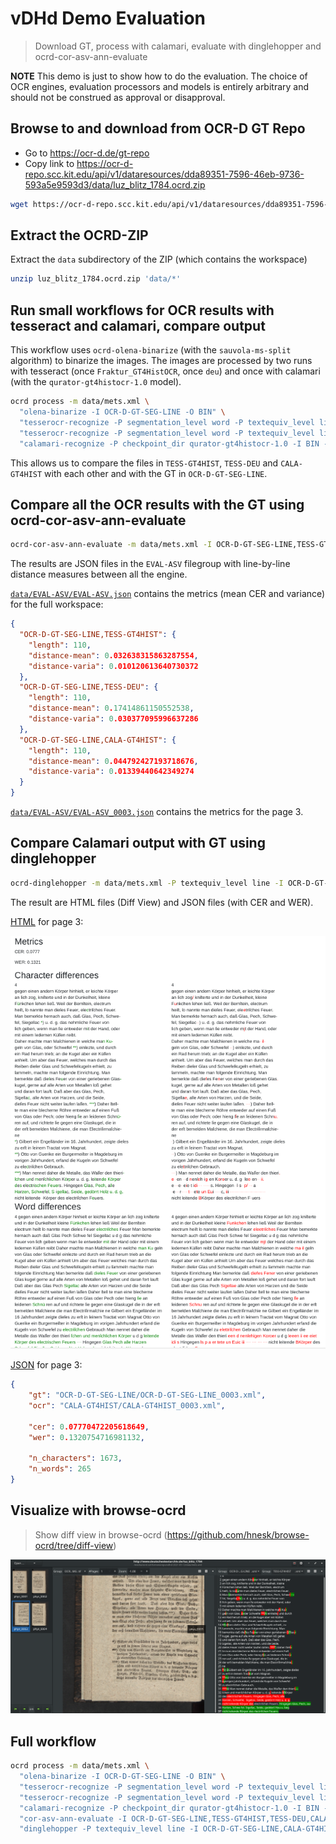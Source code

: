 # vDHd Demo Evaluation

> Download GT, process with calamari, evaluate with dinglehopper and ocrd-cor-asv-ann-evaluate

**NOTE** This demo is just to show how to do the evaluation. The choice of OCR
engines, evaluation processors and models is entirely arbitrary and should not
be construed as approval or disapproval.

## Browse to and download from OCR-D GT Repo

* Go to https://ocr-d.de/gt-repo
* Copy link to https://ocr-d-repo.scc.kit.edu/api/v1/dataresources/dda89351-7596-46eb-9736-593a5e9593d3/data/luz_blitz_1784.ocrd.zip

```sh
wget https://ocr-d-repo.scc.kit.edu/api/v1/dataresources/dda89351-7596-46eb-9736-593a5e9593d3/data/luz_blitz_1784.ocrd.zip
```

## Extract the OCRD-ZIP

Extract the `data` subdirectory of the ZIP (which contains the workspace)

```sh
unzip luz_blitz_1784.ocrd.zip 'data/*'
```

## Run small workflows for OCR results with tesseract and calamari, compare output

This workflow uses `ocrd-olena-binarize` (with the `sauvola-ms-split`
algorithm) to binarize the images. The images are processed by two runs with
tesseract (once `Fraktur_GT4HistOCR`, once `deu`) and once with calamari (with
the `qurator-gt4histocr-1.0` model).

```sh
ocrd process -m data/mets.xml \
  "olena-binarize -I OCR-D-GT-SEG-LINE -O BIN" \
  "tesserocr-recognize -P segmentation_level word -P textequiv_level line -P find_tables true -P model Fraktur_GT4HistOCR -I BIN -O TESS-GT4HIST" \
  "tesserocr-recognize -P segmentation_level word -P textequiv_level line -P find_tables true -P model deu -I BIN -O TESS-DEU" \
  "calamari-recognize -P checkpoint_dir qurator-gt4histocr-1.0 -I BIN -O CALA-GT4HIST"
```

This allows us to compare the files in `TESS-GT4HIST`, `TESS-DEU` and
`CALA-GT4HIST` with each other and with the GT in `OCR-D-GT-SEG-LINE`.

## Compare all the OCR results with the GT using ocrd-cor-asv-ann-evaluate

```sh
ocrd-cor-asv-ann-evaluate -m data/mets.xml -I OCR-D-GT-SEG-LINE,TESS-GT4HIST,TESS-DEU,CALA-GT4HIST -O EVAL-ASV
```

The results are JSON files in the `EVAL-ASV` filegroup with line-by-line distance measures between all the engine.

[`data/EVAL-ASV/EVAL-ASV.json`](https://github.com/kba/vdhd-2021-05-12/raw/master/data/EVAL-ASV/EVAL-ASV.json) contains the metrics (mean CER and variance) for the full workspace:

```json
{
  "OCR-D-GT-SEG-LINE,TESS-GT4HIST": {
    "length": 110,
    "distance-mean": 0.032638315863287554,
    "distance-varia": 0.010120613640730372
  },
  "OCR-D-GT-SEG-LINE,TESS-DEU": {
    "length": 110,
    "distance-mean": 0.17414861150552538,
    "distance-varia": 0.030377095996637286
  },
  "OCR-D-GT-SEG-LINE,CALA-GT4HIST": {
    "length": 110,
    "distance-mean": 0.044792427193718676,
    "distance-varia": 0.01339440642349274
  }
}
```

[`data/EVAL-ASV/EVAL-ASV_0003.json`](https://github.com/kba/vdhd-2021-05-12/raw/master/data/EVAL-ASV/EVAL-ASV_0003.json) contains the metrics for the page 3.

## Compare Calamari output with GT using dinglehopper

```sh
ocrd-dinglehopper -m data/mets.xml -P textequiv_level line -I OCR-D-GT-SEG-LINE,CALA-GT4HIST -O EVAL-DINGLE
```

The result are HTML files (Diff View) and JSON files (with CER and WER).

[HTML](https://github.com/kba/vdhd-2021-05-12/raw/master/data/EVAL-DINGLE/EVAL-DINGLE_0003.html) for page 3:

[![](https://github.com/kba/vdhd-2021-05-12/raw/master/dinglehopper-0003.png)](https://github.com/kba/vdhd-2021-05-12/raw/master/data/EVAL-DINGLE/EVAL-DINGLE_0003.json)

[JSON](https://github.com/kba/vdhd-2021-05-12/raw/master/data/EVAL-DINGLE/EVAL-DINGLE_0003.json) for page 3:

```json
{
    "gt": "OCR-D-GT-SEG-LINE/OCR-D-GT-SEG-LINE_0003.xml",
    "ocr": "CALA-GT4HIST/CALA-GT4HIST_0003.xml",

    "cer": 0.07770472205618649,
    "wer": 0.1320754716981132,

    "n_characters": 1673,
    "n_words": 265
}
```

## Visualize with browse-ocrd

> Show diff view in browse-ocrd (https://github.com/hnesk/browse-ocrd/tree/diff-view)

![](browse-ocrd.png)

## Full workflow

```sh
ocrd process -m data/mets.xml \
  "olena-binarize -I OCR-D-GT-SEG-LINE -O BIN" \
  "tesserocr-recognize -P segmentation_level word -P textequiv_level line -P find_tables true -P model Fraktur_GT4HistOCR -I BIN -O TESS-GT4HIST" \
  "tesserocr-recognize -P segmentation_level word -P textequiv_level line -P find_tables true -P model deu -I BIN -O TESS-DEU" \
  "calamari-recognize -P checkpoint_dir qurator-gt4histocr-1.0 -I BIN -O CALA-GT4HIST" \
  "cor-asv-ann-evaluate -I OCR-D-GT-SEG-LINE,TESS-GT4HIST,TESS-DEU,CALA-GT4HIST -O EVAL-ASV" \
  "dinglehopper -P textequiv_level line -I OCR-D-GT-SEG-LINE,CALA-GT4HIST -O EVAL-DINGLE"
```
